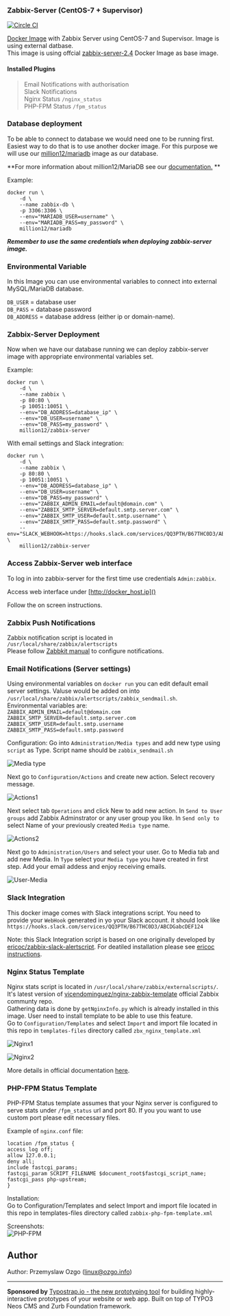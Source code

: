 ### Zabbix-Server (CentOS-7 + Supervisor)

[![Circle CI](https://circleci.com/gh/million12/docker-zabbix-server/tree/master.svg?style=svg&circle-token=44c41e390572bda1350dc95f09273debd96131d7)](https://circleci.com/gh/million12/docker-zabbix-server/tree/master)  

[Docker Image](https://registry.hub.docker.com/u/million12/zabbix-server/) with Zabbix Server using CentOS-7 and Supervisor.
Image is using external datbase.  
This image is using offcial [zabbix-server-2.4](https://registry.hub.docker.com/u/zabbix/zabbix-server-2.4/) Docker Image as base image. 

#### Installed Plugins
>    Email Notifications with authorisation  
>    Slack Notifications  
>    Nginx Status `/nginx_status`  
>    PHP-FPM Status `/fpm_status`      

### Database deployment
To be able to connect to database we would need one to be running first. Easiest way to do that is to use another docker image. For this purpose we will use our [million12/mariadb](https://registry.hub.docker.com/u/million12/mariadb/) image as our database.

**For more information about million12/MariaDB see our [documentation.](https://github.com/million12/docker-mariadb) **

Example:  

	docker run \
		-d \
		--name zabbix-db \
		-p 3306:3306 \
		--env="MARIADB_USER=username" \
		--env="MARIADB_PASS=my_password" \
		million12/mariadb

***Remember to use the same credentials when deploying zabbix-server image.***


### Environmental Variable
In this Image you can use environmental variables to connect into external MySQL/MariaDB database.

`DB_USER` = database user  
`DB_PASS` = database password  
`DB_ADDRESS` = database address (either ip or domain-name).

### Zabbix-Server  Deployment
Now when we have our database running we can deploy zabbix-server image with appropriate environmental variables set.

Example:  

	docker run \
		-d \
		--name zabbix \
		-p 80:80 \
		-p 10051:10051 \
		--env="DB_ADDRESS=database_ip" \
		--env="DB_USER=username" \
		--env="DB_PASS=my_password" \
		million12/zabbix-server
With email settings and Slack integration:  
	
	docker run \
		-d \
		--name zabbix \
		-p 80:80 \
		-p 10051:10051 \
		--env="DB_ADDRESS=database_ip" \
		--env="DB_USER=username" \
		--env="DB_PASS=my_password" \
		--env="ZABBIX_ADMIN_EMAIL=default@domain.com" \
		--env="ZABBIX_SMTP_SERVER=default.smtp.server.com" \
		--env="ZABBIX_SMTP_USER=default.smtp.username" \
		--env="ZABBIX_SMTP_PASS=default.smtp.password" \
		--env="SLACK_WEBHOOK=https://hooks.slack.com/services/QQ3PTH/B67THC0D3/ABCDGabcDEF124" \
		million12/zabbix-server

### Access Zabbix-Server web interface 
To log in into zabbix-server for the first time use credentials `Admin:zabbix`.  

Access web interface under [http://docker_host.ip]()  

Follow the on screen instructions.

### Zabbix Push Notifications
Zabbix notification script is located in `/usr/local/share/zabbix/alertscripts`  
Please follow [Zabbkit manual](https://www.zabbix.com/forum/showthread.php?t=41967) to configure notifications. 

### Email Notifications (Server settings)
Using environmental variables on `docker run` you can edit default email server settings. Valuse would be added on into `/usr/local/share/zabbix/alertscripts/zabbix_sendmail.sh`.  
Environmental variables are:  
`ZABBIX_ADMIN_EMAIL=default@domain.com`  
`ZABBIX_SMTP_SERVER=default.smtp.server.com`  
`ZABBIX_SMTP_USER=default.smtp.username`  
`ZABBIX_SMTP_PASS=default.smtp.password`  

Configuration: 
Go into `Administration/Media types` and add new type using `script` as Type. Script name should be `zabbix_sendmail.sh`  

![Media type](https://raw.githubusercontent.com/million12/docker-zabbix-server/master/images/media-type.jpg)  

Next go to `Configuration/Actions` and create new action. Select recovery message.   

![Actions1](https://raw.githubusercontent.com/million12/docker-zabbix-server/master/images/actions1.jpg)  

Next select tab `Operations` and click New to add new action. In `Send to User groups` add Zabbix Adminstrator or any user group you like.  In `Send only to` select Name of your previously created `Media type` name.  

![Actions2](https://raw.githubusercontent.com/million12/docker-zabbix-server/master/images/actions2.jpg)  

Next go to `Administration/Users` and select your user. Go to Media tab and add new Media. In `Type` select your `Media type` you have created in first step. Add your email addess and enjoy receiving emails.  
  
![User-Media](https://raw.githubusercontent.com/million12/docker-zabbix-server/master/images/user-media.jpg)
 
### Slack Integration
This docker image comes with Slack integrations script. You need to provide your `WebHook` generated in yo your Slack account. it should look like `https://hooks.slack.com/services/QQ3PTH/B67THC0D3/ABCDGabcDEF124`   

Note: this Slack Integration script is based on one originally developed by [ericoc/zabbix-slack-alertscript](https://github.com/ericoc/zabbix-slack-alertscript).
For deatiled installation please see [ericoc instructions](https://github.com/ericoc/zabbix-slack-alertscript). 

### Nginx Status Template 
Nginx stats script is located in `/usr/local/share/zabbix/externalscripts/`.  
It's latest version of [vicendominguez/nginx-zabbix-template](https://github.com/vicendominguez/nginx-zabbix-template) official Zabbix communty repo.  
Gathering data is done by `getNginxInfo.py` which is already installed in this image. User need to install template to be able to use this feature.  
Go to `Configuration/Templates` and select `Import` and import file located in this repo in `templates-files` directory called `zbx_nginx_template.xml`  

![Nginx1](https://raw.githubusercontent.com/million12/docker-zabbix-server/master/images/nginx1.jpg)  

![Nginx2](https://raw.githubusercontent.com/million12/docker-zabbix-server/master/images/nginx2.jpg)  

More details in official documentation [here](https://github.com/vicendominguez/nginx-zabbix-template). 

### PHP-FPM Status Template
PHP-FPM Status template assumes that your Nginx server is configured to serve stats under `/fpm_status` url and port 80. If you you want to use custom port please edit necessary files. 

Example of `nginx.conf` file:

    location /fpm_status {
    access_log off;
    allow 127.0.0.1;
    deny all;
    include fastcgi_params;
    fastcgi_param SCRIPT_FILENAME $document_root$fastcgi_script_name;
    fastcgi_pass php-upstream;
    }  

Installation:  
Go to Configuration/Templates and select Import and import file located in this repo in templates-files directory called `zabbix-php-fpm-template.xml`

Screenshots:  
![PHP-FPM](https://raw.githubusercontent.com/million12/docker-zabbix-server/master/images/php-fpm-stats.jpg)


## Author
  
Author: Przemyslaw Ozgo (<linux@ozgo.info>)

---

**Sponsored by** [Typostrap.io - the new prototyping tool](http://typostrap.io/) for building highly-interactive prototypes of your website or web app. Built on top of TYPO3 Neos CMS and Zurb Foundation framework.
